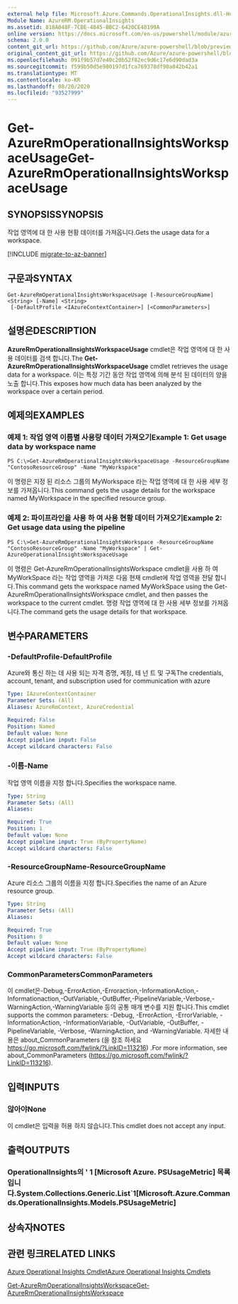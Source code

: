 ```yaml
---
external help file: Microsoft.Azure.Commands.OperationalInsights.dll-Help.xml
Module Name: AzureRM.OperationalInsights
ms.assetid: 818A048F-7CBE-4845-BBC2-6420CE48199A
online version: https://docs.microsoft.com/en-us/powershell/module/azurerm.operationalinsights/get-azurermoperationalinsightsworkspaceusage
schema: 2.0.0
content_git_url: https://github.com/Azure/azure-powershell/blob/preview/src/ResourceManager/OperationalInsights/Commands.OperationalInsights/help/Get-AzureRmOperationalInsightsWorkspaceUsage.md
original_content_git_url: https://github.com/Azure/azure-powershell/blob/preview/src/ResourceManager/OperationalInsights/Commands.OperationalInsights/help/Get-AzureRmOperationalInsightsWorkspaceUsage.md
ms.openlocfilehash: 091f9b57d7e40c20b52f82ec9d6c17e6d90dad3a
ms.sourcegitcommit: f599b50d5e980197d1fca769378df90a842b42a1
ms.translationtype: MT
ms.contentlocale: ko-KR
ms.lasthandoff: 08/20/2020
ms.locfileid: "93527999"
---
```

# <span data-ttu-id="f9fab-101">Get-AzureRmOperationalInsightsWorkspaceUsage</span><span class="sxs-lookup"><span data-stu-id="f9fab-101">Get-AzureRmOperationalInsightsWorkspaceUsage</span></span>

## <span data-ttu-id="f9fab-102">SYNOPSIS</span><span class="sxs-lookup"><span data-stu-id="f9fab-102">SYNOPSIS</span></span>
<span data-ttu-id="f9fab-103">작업 영역에 대 한 사용 현황 데이터를 가져옵니다.</span><span class="sxs-lookup"><span data-stu-id="f9fab-103">Gets the usage data for a workspace.</span></span>

[!INCLUDE [migrate-to-az-banner](../../includes/migrate-to-az-banner.md)]

## <span data-ttu-id="f9fab-104">구문과</span><span class="sxs-lookup"><span data-stu-id="f9fab-104">SYNTAX</span></span>

```
Get-AzureRmOperationalInsightsWorkspaceUsage [-ResourceGroupName] <String> [-Name] <String>
 [-DefaultProfile <IAzureContextContainer>] [<CommonParameters>]
```

## <span data-ttu-id="f9fab-105">설명은</span><span class="sxs-lookup"><span data-stu-id="f9fab-105">DESCRIPTION</span></span>
<span data-ttu-id="f9fab-106">**AzureRmOperationalInsightsWorkspaceUsage** cmdlet은 작업 영역에 대 한 사용 데이터를 검색 합니다.</span><span class="sxs-lookup"><span data-stu-id="f9fab-106">The **Get-AzureRmOperationalInsightsWorkspaceUsage** cmdlet retrieves the usage data for a workspace.</span></span>
<span data-ttu-id="f9fab-107">이는 특정 기간 동안 작업 영역에 의해 분석 된 데이터의 양을 노출 합니다.</span><span class="sxs-lookup"><span data-stu-id="f9fab-107">This exposes how much data has been analyzed by the workspace over a certain period.</span></span>

## <span data-ttu-id="f9fab-108">예제의</span><span class="sxs-lookup"><span data-stu-id="f9fab-108">EXAMPLES</span></span>

### <span data-ttu-id="f9fab-109">예제 1: 작업 영역 이름별 사용량 데이터 가져오기</span><span class="sxs-lookup"><span data-stu-id="f9fab-109">Example 1: Get usage data by workspace name</span></span>
```
PS C:\>Get-AzureRmOperationalInsightsWorkspaceUsage -ResourceGroupName "ContosoResourceGroup" -Name "MyWorkspace"
```

<span data-ttu-id="f9fab-110">이 명령은 지정 된 리소스 그룹의 MyWorkspace 라는 작업 영역에 대 한 사용 세부 정보를 가져옵니다.</span><span class="sxs-lookup"><span data-stu-id="f9fab-110">This command gets the usage details for the workspace named MyWorkspace in the specified resource group.</span></span>

### <span data-ttu-id="f9fab-111">예제 2: 파이프라인을 사용 하 여 사용 현황 데이터 가져오기</span><span class="sxs-lookup"><span data-stu-id="f9fab-111">Example 2: Get usage data using the pipeline</span></span>
```
PS C:\>Get-AzureRmOperationalInsightsWorkspace -ResourceGroupName "ContosoResourceGroup" -Name "MyWorkspace" | Get-AzureOperationalInsightsWorkspaceUsage
```

<span data-ttu-id="f9fab-112">이 명령은 Get-AzureRmOperationalInsightsWorkspace cmdlet을 사용 하 여 MyWorkSpace 라는 작업 영역을 가져온 다음 현재 cmdlet에 작업 영역을 전달 합니다.</span><span class="sxs-lookup"><span data-stu-id="f9fab-112">This command gets the workspace named MyWorkSpace using the Get-AzureRmOperationalInsightsWorkspace cmdlet, and then passes the workspace to the current cmdlet.</span></span>
<span data-ttu-id="f9fab-113">명령 작업 영역에 대 한 사용 세부 정보를 가져옵니다.</span><span class="sxs-lookup"><span data-stu-id="f9fab-113">The command gets the usage details for that workspace.</span></span>

## <span data-ttu-id="f9fab-114">변수</span><span class="sxs-lookup"><span data-stu-id="f9fab-114">PARAMETERS</span></span>

### <span data-ttu-id="f9fab-115">-DefaultProfile</span><span class="sxs-lookup"><span data-stu-id="f9fab-115">-DefaultProfile</span></span>
<span data-ttu-id="f9fab-116">Azure와 통신 하는 데 사용 되는 자격 증명, 계정, 테 넌 트 및 구독</span><span class="sxs-lookup"><span data-stu-id="f9fab-116">The credentials, account, tenant, and subscription used for communication with azure</span></span>

```yaml
Type: IAzureContextContainer
Parameter Sets: (All)
Aliases: AzureRmContext, AzureCredential

Required: False
Position: Named
Default value: None
Accept pipeline input: False
Accept wildcard characters: False
```

### <span data-ttu-id="f9fab-117">-이름</span><span class="sxs-lookup"><span data-stu-id="f9fab-117">-Name</span></span>
<span data-ttu-id="f9fab-118">작업 영역 이름을 지정 합니다.</span><span class="sxs-lookup"><span data-stu-id="f9fab-118">Specifies the workspace name.</span></span>

```yaml
Type: String
Parameter Sets: (All)
Aliases: 

Required: True
Position: 1
Default value: None
Accept pipeline input: True (ByPropertyName)
Accept wildcard characters: False
```

### <span data-ttu-id="f9fab-119">-ResourceGroupName</span><span class="sxs-lookup"><span data-stu-id="f9fab-119">-ResourceGroupName</span></span>
<span data-ttu-id="f9fab-120">Azure 리소스 그룹의 이름을 지정 합니다.</span><span class="sxs-lookup"><span data-stu-id="f9fab-120">Specifies the name of an Azure resource group.</span></span>

```yaml
Type: String
Parameter Sets: (All)
Aliases: 

Required: True
Position: 0
Default value: None
Accept pipeline input: True (ByPropertyName)
Accept wildcard characters: False
```

### <span data-ttu-id="f9fab-121">CommonParameters</span><span class="sxs-lookup"><span data-stu-id="f9fab-121">CommonParameters</span></span>
<span data-ttu-id="f9fab-122">이 cmdlet은-Debug,-ErrorAction,-Erroraction,-InformationAction,-Informationaction,-OutVariable,-OutBuffer,-PipelineVariable,-Verbose,-WarningAction,-WarningVariable 등의 공통 매개 변수를 지원 합니다.</span><span class="sxs-lookup"><span data-stu-id="f9fab-122">This cmdlet supports the common parameters: -Debug, -ErrorAction, -ErrorVariable, -InformationAction, -InformationVariable, -OutVariable, -OutBuffer, -PipelineVariable, -Verbose, -WarningAction, and -WarningVariable.</span></span> <span data-ttu-id="f9fab-123">자세한 내용은 about_CommonParameters (을 참조 하세요 https://go.microsoft.com/fwlink/?LinkID=113216) .</span><span class="sxs-lookup"><span data-stu-id="f9fab-123">For more information, see about_CommonParameters (https://go.microsoft.com/fwlink/?LinkID=113216).</span></span>

## <span data-ttu-id="f9fab-124">입력</span><span class="sxs-lookup"><span data-stu-id="f9fab-124">INPUTS</span></span>

### <span data-ttu-id="f9fab-125">않아야</span><span class="sxs-lookup"><span data-stu-id="f9fab-125">None</span></span>
<span data-ttu-id="f9fab-126">이 cmdlet은 입력을 허용 하지 않습니다.</span><span class="sxs-lookup"><span data-stu-id="f9fab-126">This cmdlet does not accept any input.</span></span>

## <span data-ttu-id="f9fab-127">출력</span><span class="sxs-lookup"><span data-stu-id="f9fab-127">OUTPUTS</span></span>

### <span data-ttu-id="f9fab-128">OperationalInsights의 ' 1 [Microsoft Azure. PSUsageMetric] 목록입니다.</span><span class="sxs-lookup"><span data-stu-id="f9fab-128">System.Collections.Generic.List\`1[Microsoft.Azure.Commands.OperationalInsights.Models.PSUsageMetric]</span></span>

## <span data-ttu-id="f9fab-129">상속자</span><span class="sxs-lookup"><span data-stu-id="f9fab-129">NOTES</span></span>

## <span data-ttu-id="f9fab-130">관련 링크</span><span class="sxs-lookup"><span data-stu-id="f9fab-130">RELATED LINKS</span></span>

[<span data-ttu-id="f9fab-131">Azure Operational Insights Cmdlet</span><span class="sxs-lookup"><span data-stu-id="f9fab-131">Azure Operational Insights Cmdlets</span></span>](./AzureRM.OperationalInsights.md)

[<span data-ttu-id="f9fab-132">Get-AzureRmOperationalInsightsWorkspace</span><span class="sxs-lookup"><span data-stu-id="f9fab-132">Get-AzureRmOperationalInsightsWorkspace</span></span>](./Get-AzureRmOperationalInsightsWorkspace.md)


